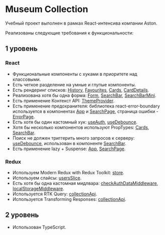 # Museum Collection

Учебный проект выполнен в рамках React-интенсива компании Aston.

Реализованы следующие требования к функциональности:

## 1 уровень

### React

- Функциональные компоненты c хуками в приоритете над классовыми.
- Есть четкое разделение на умные и глупые компоненты.
- Есть рендеринг списков: [History](https://github.com/ttpavlova/museum-collection/blob/main/src/components/History/History.tsx), [Favourites](https://github.com/ttpavlova/museum-collection/blob/main/src/components/Favourites/Favourites.tsx), [Cards](https://github.com/ttpavlova/museum-collection/blob/main/src/components/Cards/Cards.tsx), [CardDetails](https://github.com/ttpavlova/museum-collection/blob/main/src/components/Cards/CardDetails.tsx).
- Реализована хотя бы одна форма: [Form](https://github.com/ttpavlova/museum-collection/blob/main/src/components/Form/Form.tsx), [SearchBar](https://github.com/ttpavlova/museum-collection/blob/main/src/components/SearchBar/SearchBar.tsx), [SearchBarMini](https://github.com/ttpavlova/museum-collection/blob/main/src/components/SearchBar/SearchBarMini.tsx).
- Есть применение Контекст API: [ThemeProvider](https://github.com/ttpavlova/museum-collection/blob/main/src/ThemeProvider.tsx).
- Есть применение предохранителя: библиотека react-error-boundary используется в компонентах [App](https://github.com/ttpavlova/museum-collection/blob/main/src/App.tsx) и [SearchPage](https://github.com/ttpavlova/museum-collection/blob/main/src/components/SearchPage/SearchPage.tsx), страница ошибки - [ErrorPage](https://github.com/ttpavlova/museum-collection/blob/main/src/components/ErrorPage/ErrorPage.tsx).
- Есть хотя бы один кастомный хук: [useAuth](https://github.com/ttpavlova/museum-collection/blob/main/src/hooks/useAuth.tsx), [useDebounce](https://github.com/ttpavlova/museum-collection/blob/main/src/hooks/useDebounce.tsx).
- Хотя бы несколько компонентов используют PropTypes: [Cards](https://github.com/ttpavlova/museum-collection/blob/main/src/components/Cards/Cards.tsx), [SearchBar](https://github.com/ttpavlova/museum-collection/blob/main/src/components/SearchBar/SearchBar.tsx).
- Поиск не должен триггерить много запросов к серверу: [useDebounce](https://github.com/ttpavlova/museum-collection/blob/main/src/hooks/useDebounce.tsx), использован в компоненте [SearchBar](https://github.com/ttpavlova/museum-collection/blob/main/src/components/SearchBar/SearchBar.tsx).
- Есть применение lazy + Suspense: [App](https://github.com/ttpavlova/museum-collection/blob/main/src/App.tsx), [SearchPage](https://github.com/ttpavlova/museum-collection/blob/main/src/components/SearchPage/SearchPage.tsx).

### Redux

- Используем Modern Redux with Redux Toolkit: [store](https://github.com/ttpavlova/museum-collection/blob/main/src/redux/store.tsx).
- Используем слайсы: [usersSlice](https://github.com/ttpavlova/museum-collection/blob/main/src/redux/usersSlice.tsx).
- Есть хотя бы одна кастомная мидлвара: [checkAuthDataMiddleware](https://github.com/ttpavlova/museum-collection/blob/main/src/redux/middleware/checkAuthDataMiddleware.tsx), [localStorageMiddleware](https://github.com/ttpavlova/museum-collection/blob/main/src/redux/middleware/localStorageMiddleware.tsx).
- Используется RTK Query: [collectionApi](https://github.com/ttpavlova/museum-collection/blob/main/src/services/collectionApi.tsx).
- Используется Transforming Responses: [collectionApi](https://github.com/ttpavlova/museum-collection/blob/main/src/services/collectionApi.tsx).

## 2 уровень

- Использован TypeScript.
